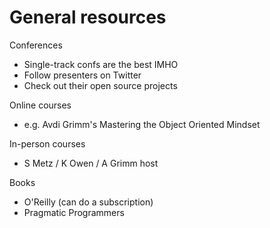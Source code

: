 # General resources

Conferences

  - Single-track confs are the best IMHO
  - Follow presenters on Twitter
  - Check out their open source projects

Online courses

  - e.g. Avdi Grimm's Mastering the Object Oriented Mindset

In-person courses

  - S Metz / K Owen / A Grimm host

Books

  - O'Reilly (can do a subscription)
  - Pragmatic Programmers
